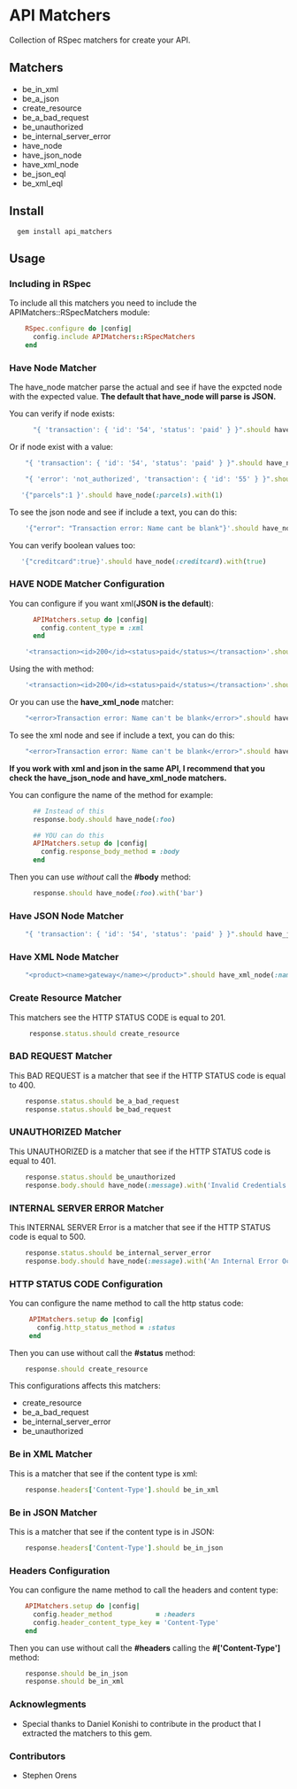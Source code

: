 # API Matchers

Collection of RSpec matchers for create your API.

## Matchers

* be_in_xml
* be_a_json
* create_resource
* be_a_bad_request
* be_unauthorized
* be_internal_server_error
* have_node
* have_json_node
* have_xml_node
* be_json_eql
* be_xml_eql

## Install

      gem install api_matchers

## Usage

### Including in RSpec

To include all this matchers you need to include the APIMatchers::RSpecMatchers module:

```ruby
    RSpec.configure do |config|
      config.include APIMatchers::RSpecMatchers
    end
```

### Have Node Matcher

The have_node matcher parse the actual and see if have the expcted node with the expected value.
**The default that have_node will parse is JSON.**

You can verify if node exists:

```ruby
      "{ 'transaction': { 'id': '54', 'status': 'paid' } }".should have_node(:transaction)
```

Or if node exist with a value:

```ruby
    "{ 'transaction': { 'id': '54', 'status': 'paid' } }".should have_node(:id).with(54)
```

```ruby
    "{ 'error': 'not_authorized', 'transaction': { 'id': '55' } }".should have_node(:error).with('not_authorized')
```

```ruby
   '{"parcels":1 }'.should have_node(:parcels).with(1)
```

To see the json node and see if include a text, you can do this:

```ruby
    '{"error": "Transaction error: Name cant be blank"}'.should have_node(:error).including_text("Transaction error")
```

You can verify boolean values too:

```ruby
   '{"creditcard":true}'.should have_node(:creditcard).with(true)
```

### HAVE NODE Matcher Configuration

You can configure if you want xml(**JSON is the default**):

```ruby
      APIMatchers.setup do |config|
        config.content_type = :xml
      end
```

```ruby
    '<transaction><id>200</id><status>paid</status></transaction>'.should have_node(:status)
```

Using the with method:

```ruby
    '<transaction><id>200</id><status>paid</status></transaction>'.should have_node(:status).with('paid')
```

Or you can use the **have_xml_node** matcher:

```ruby
    "<error>Transaction error: Name can't be blank</error>".should have_xml_node(:error).with("Transaction error: Name can't be blank")
```

To see the xml node and see if include a text, you can do this:

```ruby
    "<error>Transaction error: Name can't be blank</error>".should have_xml_node(:error).including_text("Transaction error")
```

**If you work with xml and json in the same API, I recommend that you check the have_json_node and have_xml_node matchers.**

You can configure the name of the method for example:

```ruby
      ## Instead of this
      response.body.should have_node(:foo)
```

```ruby
      ## YOU can do this
      APIMatchers.setup do |config|
        config.response_body_method = :body
      end
```

Then you can use *without* call the **#body** method:

```ruby
      response.should have_node(:foo).with('bar')
```

### Have JSON Node Matcher

```ruby
    "{ 'transaction': { 'id': '54', 'status': 'paid' } }".should have_json_node(:id).with(54)
```

### Have XML Node Matcher

```ruby
    "<product><name>gateway</name></product>".should have_xml_node(:name).with('gateway')
```

### Create Resource Matcher

This matchers see the HTTP STATUS CODE is equal to 201.

```ruby
     response.status.should create_resource
```

### BAD REQUEST Matcher

This BAD REQUEST is a matcher that see if the HTTP STATUS code is equal to 400.

```ruby
    response.status.should be_a_bad_request
    response.status.should be_bad_request
```

### UNAUTHORIZED Matcher

This UNAUTHORIZED is a matcher that see if the HTTP STATUS code is equal to 401.

```ruby
    response.status.should be_unauthorized
    response.body.should have_node(:message).with('Invalid Credentials')
```

### INTERNAL SERVER ERROR Matcher

This INTERNAL SERVER Error is a matcher that see if the HTTP STATUS code is equal to 500.

```ruby
    response.status.should be_internal_server_error
    response.body.should have_node(:message).with('An Internal Error Occurs in our precious app. :S')
```

### HTTP STATUS CODE Configuration

You can configure the name method to call the http status code:

```ruby
     APIMatchers.setup do |config|
       config.http_status_method = :status
     end
```

Then you can use without call the **#status** method:

```ruby
    response.should create_resource
```

This configurations affects this matchers:

* create_resource
* be_a_bad_request
* be_internal_server_error
* be_unauthorized

### Be in XML Matcher

This is a matcher that see if the content type is xml:

```ruby
    response.headers['Content-Type'].should be_in_xml
```

### Be in JSON Matcher

This is a matcher that see if the content type is in JSON:

```ruby
    response.headers['Content-Type'].should be_in_json
```

### Headers Configuration

You can configure the name method to call the headers and content type:

```ruby
    APIMatchers.setup do |config|
      config.header_method           = :headers
      config.header_content_type_key = 'Content-Type'
    end
```

Then you can use without call the **#headers** calling the **#['Content-Type']** method:

```ruby
    response.should be_in_json
    response.should be_in_xml
```

### Acknowlegments

* Special thanks to Daniel Konishi to contribute in the product that I extracted the matchers to this gem.

### Contributors

* Stephen Orens
